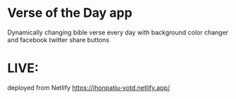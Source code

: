 # Verse of the Day app

Dynamically changing bible verse every day with background color changer and facebook twitter share buttons

# LIVE:
deployed from Netlify https://jhonpatiu-votd.netlify.app/


